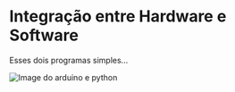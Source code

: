 # Integração entre Hardware e Software

Esses dois programas simples...

![Image do arduino e python](https://sempreupdate.com.br/wp-content/uploads/2018/05/python-arduino.png)

